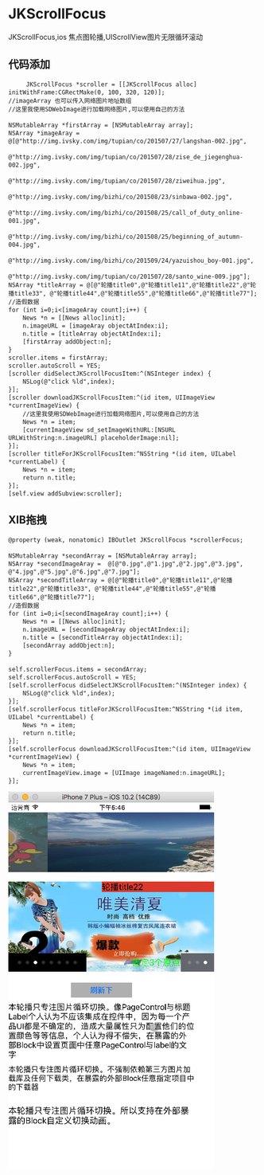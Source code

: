 JKScrollFocus
================

JKScrollFocus,ios 焦点图轮播,UIScrollView图片无限循环滚动

## 代码添加
	     JKScrollFocus *scroller = [[JKScrollFocus alloc] initWithFrame:CGRectMake(0, 100, 320, 120)];
    //imageArray 也可以传入网络图片地址数组
    //这里我使用SDWebImage进行加载网络图片,可以使用自己的方法

    NSMutableArray *firstArray = [NSMutableArray array];
    NSArray *imageAray = @[@"http://img.ivsky.com/img/tupian/co/201507/27/langshan-002.jpg",
                                        @"http://img.ivsky.com/img/tupian/co/201507/28/zise_de_jiegenghua-002.jpg",
                                        @"http://img.ivsky.com/img/tupian/co/201507/28/ziweihua.jpg",
                                        @"http://img.ivsky.com/img/bizhi/co/201508/23/sinbawa-002.jpg",
                                        @"http://img.ivsky.com/img/bizhi/co/201508/25/call_of_duty_online-001.jpg",
                                        @"http://img.ivsky.com/img/bizhi/co/201508/25/beginning_of_autumn-004.jpg",
                                        @"http://img.ivsky.com/img/bizhi/co/201509/24/yazuishou_boy-001.jpg",
                                        @"http://img.ivsky.com/img/tupian/co/201507/28/santo_wine-009.jpg"];
    NSArray *titleArray = @[@"轮播title0",@"轮播title11",@"轮播title22",@"轮播title33", @"轮播title44",@"轮播title55",@"轮播title66",@"轮播title77"];
    //造假数据
    for (int i=0;i<[imageAray count];i++) {
        News *n = [[News alloc]init];
        n.imageURL = [imageAray objectAtIndex:i];
        n.title = [titleArray objectAtIndex:i];
        [firstArray addObject:n];
    }
    scroller.items = firstArray;
    scroller.autoScroll = YES;
    [scroller didSelectJKScrollFocusItem:^(NSInteger index) {
        NSLog(@"click %ld",index);
    }];
    [scroller downloadJKScrollFocusItem:^(id item, UIImageView *currentImageView) {
        //这里我使用SDWebImage进行加载网络图片,可以使用自己的方法
        News *n = item;
        [currentImageView sd_setImageWithURL:[NSURL URLWithString:n.imageURL] placeholderImage:nil];
    }];
    [scroller titleForJKScrollFocusItem:^NSString *(id item, UILabel *currentLabel) {
        News *n = item;
        return n.title;
    }];
    [self.view addSubview:scroller];
    
## XIB拖拽

	@property (weak, nonatomic) IBOutlet JKScrollFocus *scrollerFocus;
   
    NSMutableArray *secondArray = [NSMutableArray array];
    NSArray *secondImageAray =  @[@"0.jpg",@"1.jpg",@"2.jpg",@"3.jpg", @"4.jpg",@"5.jpg",@"6.jpg",@"7.jpg"];
    NSArray *secondTitleArray = @[@"轮播title0",@"轮播title11",@"轮播title22",@"轮播title33", @"轮播title44",@"轮播title55",@"轮播title66",@"轮播title77"];
    //造假数据
    for (int i=0;i<[secondImageAray count];i++) {
        News *n = [[News alloc]init];
        n.imageURL = [secondImageAray objectAtIndex:i];
        n.title = [secondTitleArray objectAtIndex:i];
        [secondArray addObject:n];
    }

    self.scrollerFocus.items = secondArray;
    self.scrollerFocus.autoScroll = YES;
    [self.scrollerFocus didSelectJKScrollFocusItem:^(NSInteger index) {
        NSLog(@"click %ld",index);
    }];
    [self.scrollerFocus titleForJKScrollFocusItem:^NSString *(id item, UILabel *currentLabel) {
        News *n = item;
        return n.title;
    }];
    [self.scrollerFocus downloadJKScrollFocusItem:^(id item, UIImageView *currentImageView) {
        News *n = item;
        currentImageView.image = [UIImage imageNamed:n.imageURL];
    }];




![image](https://raw.githubusercontent.com/shaojiankui/JKScrollFocus/master/thumb.png)